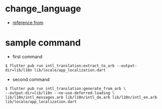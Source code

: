 # change_language

- [reference from](https://medium.com/@puneetsethi25/flutter-internationalization-switching-locales-manually-f182ec9b8ff0)

# sample command
- first command
```
$ flutter pub run intl_translation:extract_to_arb --output-dir=lib/l10n lib/locale/app_localization.dart
```
- second command
```
$ flutter pub run intl_translation:generate_from_arb \
--output-dir=lib/l10n --no-use-deferred-loading \
lib/l10n/intl_messages.arb lib/l10n/intl_de.arb lib/l10n/intl_en.arb lib/locale/app_localization.dart
```
